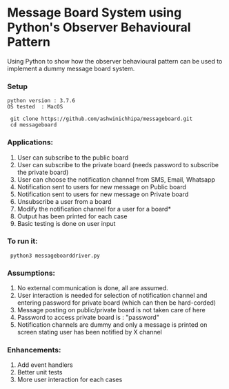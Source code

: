 # Message Board System using Python's Observer Behavioural Pattern

Using Python to show how the observer behavioural pattern can be used to implement a dummy message board system.


### Setup
 ```
 python version : 3.7.6
 OS tested  : MacOS
```

``` 
 git clone https://github.com/ashwinichhipa/messageboard.git
 cd messageboard
```

### Applications:
1. User can subscribe to the public board 
2. User can subscribe to the private board (needs password to subscribe the private board)
3. User can choose the notification channel from SMS, Email, Whatsapp
4. Notification sent to users for new message on Public board
5. Notification sent to users for new message on Private board
6. Unsubscribe a user from a board
7. Modify the notification channel for a user for a board*
8. Output has been printed for each case
9. Basic testing is done on user input 

### To run it:

```
 python3 messageboarddriver.py
```

### Assumptions:
1. No external communication is done, all are assumed.
2. User interaction is needed for selection of notification channel and entering password for private board (which can then be hard-corded)
3. Message posting on public/private board is not taken care of here
4. Password to access private board is : "password"
5. Notification channels are dummy and only a message is printed on screen stating user has been notified by X channel
 
### Enhancements:
1. Add event handlers 
1. Better unit tests
2. More user interaction for each cases
